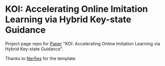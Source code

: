 # KOI: Accelerating Online Imitation Learning via Hybrid Key-state Guidance

Project page repo for [Paper](https://arxiv.org/pdf/2408.02912) "KOI: Accelerating Online Imitation Learning via Hybrid Key-state Guidance".

Thanks to [Nerfies](https://nerfies.github.io/) for the template.